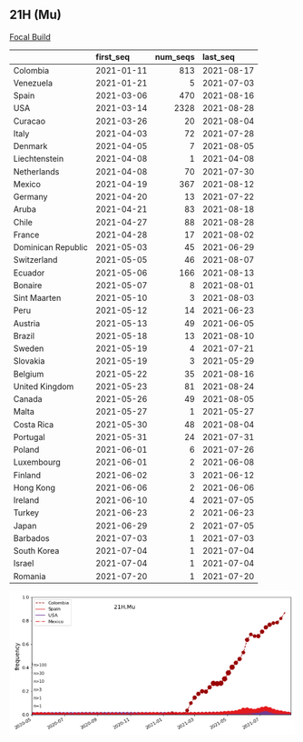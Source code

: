 

## 21H (Mu)
[Focal Build](https://nextstrain.org/groups/neherlab/ncov/21H.Mu)

|                    | first_seq   |   num_seqs | last_seq   |
|:-------------------|:------------|-----------:|:-----------|
| Colombia           | 2021-01-11  |        813 | 2021-08-17 |
| Venezuela          | 2021-01-21  |          5 | 2021-07-03 |
| Spain              | 2021-03-06  |        470 | 2021-08-16 |
| USA                | 2021-03-14  |       2328 | 2021-08-28 |
| Curacao            | 2021-03-26  |         20 | 2021-08-04 |
| Italy              | 2021-04-03  |         72 | 2021-07-28 |
| Denmark            | 2021-04-05  |          7 | 2021-08-05 |
| Liechtenstein      | 2021-04-08  |          1 | 2021-04-08 |
| Netherlands        | 2021-04-08  |         70 | 2021-07-30 |
| Mexico             | 2021-04-19  |        367 | 2021-08-12 |
| Germany            | 2021-04-20  |         13 | 2021-07-22 |
| Aruba              | 2021-04-21  |         83 | 2021-08-18 |
| Chile              | 2021-04-27  |         88 | 2021-08-28 |
| France             | 2021-04-28  |         17 | 2021-08-02 |
| Dominican Republic | 2021-05-03  |         45 | 2021-06-29 |
| Switzerland        | 2021-05-05  |         46 | 2021-08-07 |
| Ecuador            | 2021-05-06  |        166 | 2021-08-13 |
| Bonaire            | 2021-05-07  |          8 | 2021-08-01 |
| Sint Maarten       | 2021-05-10  |          3 | 2021-08-03 |
| Peru               | 2021-05-12  |         14 | 2021-06-23 |
| Austria            | 2021-05-13  |         49 | 2021-06-05 |
| Brazil             | 2021-05-18  |         13 | 2021-08-10 |
| Sweden             | 2021-05-19  |          4 | 2021-07-21 |
| Slovakia           | 2021-05-19  |          3 | 2021-05-29 |
| Belgium            | 2021-05-22  |         35 | 2021-08-16 |
| United Kingdom     | 2021-05-23  |         81 | 2021-08-24 |
| Canada             | 2021-05-26  |         49 | 2021-08-05 |
| Malta              | 2021-05-27  |          1 | 2021-05-27 |
| Costa Rica         | 2021-05-30  |         48 | 2021-08-04 |
| Portugal           | 2021-05-31  |         24 | 2021-07-31 |
| Poland             | 2021-06-01  |          6 | 2021-07-26 |
| Luxembourg         | 2021-06-01  |          2 | 2021-06-08 |
| Finland            | 2021-06-02  |          3 | 2021-06-12 |
| Hong Kong          | 2021-06-06  |          2 | 2021-06-06 |
| Ireland            | 2021-06-10  |          4 | 2021-07-05 |
| Turkey             | 2021-06-23  |          2 | 2021-06-23 |
| Japan              | 2021-06-29  |          2 | 2021-07-05 |
| Barbados           | 2021-07-03  |          1 | 2021-07-03 |
| South Korea        | 2021-07-04  |          1 | 2021-07-04 |
| Israel             | 2021-07-04  |          1 | 2021-07-04 |
| Romania            | 2021-07-20  |          1 | 2021-07-20 |

![Overall trends 21H.Mu](/overall_trends_figures/overall_trends_21H.Mu.png)